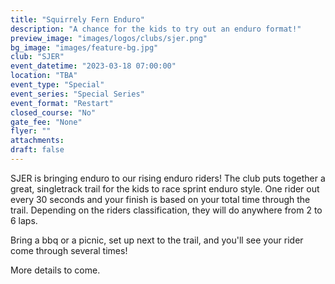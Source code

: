 ```yaml
---
title: "Squirrely Fern Enduro"
description: "A chance for the kids to try out an enduro format!"
preview_image: "images/logos/clubs/sjer.png"
bg_image: "images/feature-bg.jpg"
club: "SJER"
event_datetime: "2023-03-18 07:00:00"
location: "TBA"
event_type: "Special"
event_series: "Special Series"
event_format: "Restart"
closed_course: "No"
gate_fee: "None"
flyer: ""
attachments:
draft: false
---
```


SJER is bringing enduro to our rising enduro riders! The club puts together a great, singletrack trail for the kids to race sprint enduro style. One rider out every 30 seconds and your finish is based on your total time through the trail. Depending on the riders classification, they will do anywhere from 2 to 6 laps.

Bring a bbq or a picnic, set up next to the trail, and you'll see your rider come through several times!

More details to come.